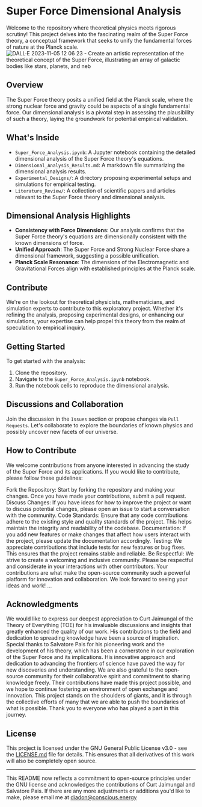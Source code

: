 # Super Force Dimensional Analysis

Welcome to the repository where theoretical physics meets rigorous scrutiny! This project delves into the fascinating realm of the Super Force theory, a conceptual framework that seeks to unify the fundamental forces of nature at the Planck scale.
![DALL·E 2023-11-05 12 06 23 - Create an artistic representation of the theoretical concept of the Super Force, illustrating an array of galactic bodies like stars, planets, and neb](https://github.com/ConsciousEnergy/Super-Force-Analysis/assets/23019934/cc904814-1f2c-4ebd-8bd9-1de7408caf1a)

## Overview

The Super Force theory posits a unified field at the Planck scale, where the strong nuclear force and gravity could be aspects of a single fundamental force. Our dimensional analysis is a pivotal step in assessing the plausibility of such a theory, laying the groundwork for potential empirical validation.

## What's Inside

- `Super_Force_Analysis.ipynb`: A Jupyter notebook containing the detailed dimensional analysis of the Super Force theory's equations.
- `Dimensional_Analysis_Results.md`: A markdown file summarizing the dimensional analysis results.
- `Experimental_Designs/`: A directory proposing experimental setups and simulations for empirical testing.
- `Literature_Review/`: A collection of scientific papers and articles relevant to the Super Force theory and dimensional analysis.

## Dimensional Analysis Highlights

- **Consistency with Force Dimensions**: Our analysis confirms that the Super Force theory's equations are dimensionally consistent with the known dimensions of force.
- **Unified Approach**: The Super Force and Strong Nuclear Force share a dimensional framework, suggesting a possible unification.
- **Planck Scale Resonance**: The dimensions of the Electromagnetic and Gravitational Forces align with established principles at the Planck scale.

## Contribute

We're on the lookout for theoretical physicists, mathematicians, and simulation experts to contribute to this exploratory project. Whether it's refining the analysis, proposing experimental designs, or enhancing our simulations, your expertise can help propel this theory from the realm of speculation to empirical inquiry.

## Getting Started

To get started with the analysis:

1. Clone the repository.
2. Navigate to the `Super_Force_Analysis.ipynb` notebook.
3. Run the notebook cells to reproduce the dimensional analysis.

## Discussions and Collaboration


Join the discussion in the `Issues` section or propose changes via `Pull Requests`. Let's collaborate to explore the boundaries of known physics and possibly uncover new facets of our universe.

## How to Contribute
We welcome contributions from anyone interested in advancing the study of the Super Force and its applications. If you would like to contribute, please follow these guidelines:

Fork the Repository: Start by forking the repository and making your changes. Once you have made your contributions, submit a pull request.
Discuss Changes: If you have ideas for how to improve the project or want to discuss potential changes, please open an issue to start a conversation with the community.
Code Standards: Ensure that any code contributions adhere to the existing style and quality standards of the project. This helps maintain the integrity and readability of the codebase.
Documentation: If you add new features or make changes that affect how users interact with the project, please update the documentation accordingly.
Testing: We appreciate contributions that include tests for new features or bug fixes. This ensures that the project remains stable and reliable.
Be Respectful: We strive to create a welcoming and inclusive community. Please be respectful and considerate in your interactions with other contributors. Your contributions are what make the open-source community such a powerful platform for innovation and collaboration. We look forward to seeing your ideas and work! ...

## Acknowledgments
We would like to express our deepest appreciation to Curt Jaimungal of the Theory of Everything (TOE) for his invaluable discussions and insights that greatly enhanced the quality of our work. His contributions to the field and dedication to spreading knowledge have been a source of inspiration. Special thanks to Salvatore Pais for his pioneering work and the development of his theory, which has been a cornerstone in our exploration of the Super Force and its implications. His innovative approach and dedication to advancing the frontiers of science have paved the way for new discoveries and understanding. We are also grateful to the open-source community for their collaborative spirit and commitment to sharing knowledge freely. Their contributions have made this project possible, and we hope to continue fostering an environment of open exchange and innovation. This project stands on the shoulders of giants, and it is through the collective efforts of many that we are able to push the boundaries of what is possible. Thank you to everyone who has played a part in this journey.


## License

This project is licensed under the GNU General Public License v3.0 - see the [LICENSE.md](LICENSE) file for details. This ensures that all derivatives of this work will also be completely open source.

---

This README now reflects a commitment to open-source principles under the GNU license and acknowledges the contributions of Curt Jaimungal and Salvatore Pais. If there are any more adjustments or additions you'd like to make, please email me at diadon@conscious.energy 
